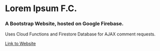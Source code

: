 # Lorem Ipsum F.C.

### A Bootstrap Website, hosted on Google Firebase. 
Uses Cloud Functions and Firestore Database for AJAX comment requests.

<a href="https://lorem-ipsum-fc.web.app" target="_blank">Link to Website</a>
